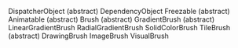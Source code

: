 ﻿DispatcherObject (abstract)
	DependencyObject
		Freezable (abstract)
			Animatable (abstract)
			Brush (abstract)
				GradientBrush (abstract)
					LinearGradientBrush
					RadialGradientBrush
				SolidColorBrush
				TileBrush (abstract)
					DrawingBrush
					ImageBrush
					VisualBrush

